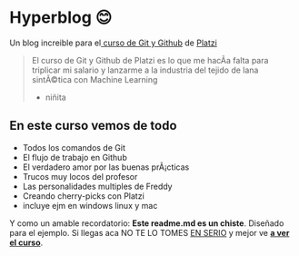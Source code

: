 # Hyperblog 😊
Un blog increible para el[ curso de Git y Github](https://platzi.com/cursos/git-github/ " curso de Git y Github") de [Platzi](https://platzi.com/ "Platzi")
> El curso de Git y Github de Platzi es lo que me hacÃ­a falta para triplicar mi salario y lanzarme a la industria del tejido de lana sintÃ©tica con Machine Learning
> - niñita

## En este curso vemos de todo
* Todos los comandos de Git
* El flujo de trabajo en Github
* El verdadero amor por las buenas prÃ¡cticas
* Trucos muy locos del profesor
* Las personalidades multiples de Freddy
* Creando cherry-picks con Platzi
* incluye ejm en windows linux y mac

Y como un amable recordatorio: **Este readme.md es un chiste**.  Diseñado para el ejemplo. Si llegas aca NO TE LO TOMES [EN SERIO](https://emojipedia.org/smiling-face-with-smiling-eyes/ "EN SERIO") y mejor ve [**a ver el curso**](https://platzi.com/cursos/git-github/ "a ver el curso").